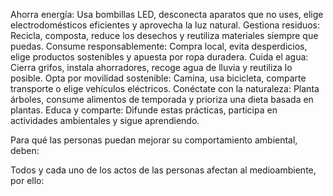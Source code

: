 


Ahorra energía: Usa bombillas LED, desconecta aparatos que no uses, elige electrodomésticos eficientes y aprovecha la luz natural.
Gestiona residuos: Recicla, composta, reduce los desechos y reutiliza materiales siempre que puedas.
Consume responsablemente: Compra local, evita desperdicios, elige productos sostenibles y apuesta por ropa duradera.
Cuida el agua: Cierra grifos, instala ahorradores, recoge agua de lluvia y reutiliza lo posible.
Opta por movilidad sostenible: Camina, usa bicicleta, comparte transporte o elige vehículos eléctricos.
Conéctate con la naturaleza: Planta árboles, consume alimentos de temporada y prioriza una dieta basada en plantas.
Educa y comparte: Difunde estas prácticas, participa en actividades ambientales y sigue aprendiendo.

Para qué las personas puedan mejorar su comportamiento ambiental, deben:

Todos y cada uno de los actos de las personas afectan al medioambiente, por ello:
